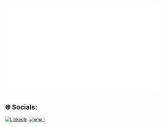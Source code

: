 ![Metrics](https://raw.githubusercontent.com/merajcode/merajcode/main/github-metrics.svg)

## 🌐 Socials:
[![LinkedIn](https://img.shields.io/badge/LinkedIn-%230077B5.svg?logo=linkedin&logoColor=white)](https://linkedin.com/in/meraj-alam-a9bb78259) [![email](https://img.shields.io/badge/Email-D14836?logo=gmail&logoColor=white)](mailto:merajansari81034@gmail.com) 
